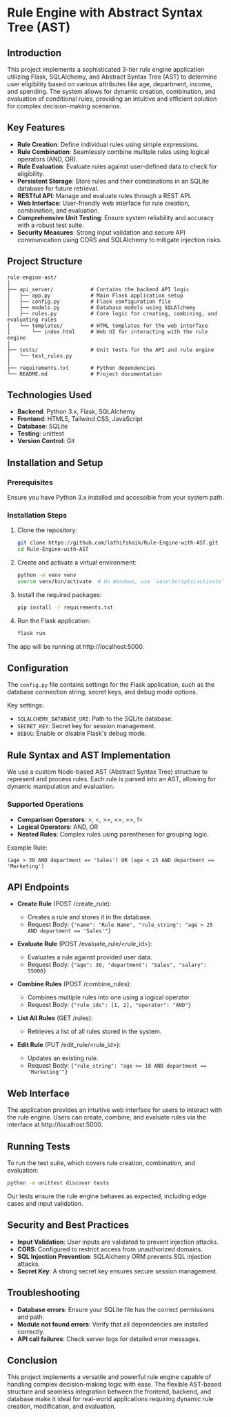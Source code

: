 # Rule Engine with Abstract Syntax Tree (AST)

## Introduction

This project implements a sophisticated 3-tier rule engine application utilizing Flask, SQLAlchemy, and Abstract Syntax Tree (AST) to determine user eligibility based on various attributes like age, department, income, and spending. The system allows for dynamic creation, combination, and evaluation of conditional rules, providing an intuitive and efficient solution for complex decision-making scenarios.

## Key Features

- **Rule Creation**: Define individual rules using simple expressions.
- **Rule Combination**: Seamlessly combine multiple rules using logical operators (AND, OR).
- **Rule Evaluation**: Evaluate rules against user-defined data to check for eligibility.
- **Persistent Storage**: Store rules and their combinations in an SQLite database for future retrieval.
- **RESTful API**: Manage and evaluate rules through a REST API.
- **Web Interface**: User-friendly web interface for rule creation, combination, and evaluation.
- **Comprehensive Unit Testing**: Ensure system reliability and accuracy with a robust test suite.
- **Security Measures**: Strong input validation and secure API communication using CORS and SQLAlchemy to mitigate injection risks.

## Project Structure

```
rule-engine-ast/
│
├── api_server/            # Contains the backend API logic
│   ├── app.py             # Main Flask application setup
│   ├── config.py          # Flask configuration file
│   ├── models.py          # Database models using SQLAlchemy
│   ├── rules.py           # Core logic for creating, combining, and evaluating rules
│   └── templates/         # HTML templates for the web interface
│       └── index.html     # Web UI for interacting with the rule engine
│
├── tests/                 # Unit tests for the API and rule engine
│   └── test_rules.py
│
├── requirements.txt       # Python dependencies
└── README.md              # Project documentation
```

## Technologies Used

- **Backend**: Python 3.x, Flask, SQLAlchemy
- **Frontend**: HTML5, Tailwind CSS, JavaScript
- **Database**: SQLite
- **Testing**: unittest
- **Version Control**: Git

## Installation and Setup

### Prerequisites

Ensure you have Python 3.x installed and accessible from your system path.

### Installation Steps

1. Clone the repository:
   ```bash
   git clone https://github.com/lathifshaik/Rule-Engine-with-AST.git
   cd Rule-Engine-with-AST
   ```

2. Create and activate a virtual environment:
   ```bash
   python -m venv venv
   source venv/bin/activate  # On Windows, use `venv\Scripts\activate`
   ```

3. Install the required packages:
   ```bash
   pip install -r requirements.txt
   ```

4. Run the Flask application:
   ```bash
   flask run
   ```

The app will be running at http://localhost:5000.

## Configuration

The `config.py` file contains settings for the Flask application, such as the database connection string, secret keys, and debug mode options.

Key settings:
- `SQLALCHEMY_DATABASE_URI`: Path to the SQLite database.
- `SECRET_KEY`: Secret key for session management.
- `DEBUG`: Enable or disable Flask's debug mode.

## Rule Syntax and AST Implementation

We use a custom Node-based AST (Abstract Syntax Tree) structure to represent and process rules. Each rule is parsed into an AST, allowing for dynamic manipulation and evaluation.

### Supported Operations

- **Comparison Operators**: >, <, >=, <=, ==, !=
- **Logical Operators**: AND, OR
- **Nested Rules**: Complex rules using parentheses for grouping logic.

Example Rule:
```
(age > 30 AND department == 'Sales') OR (age < 25 AND department == 'Marketing')
```

## API Endpoints

- **Create Rule** (POST /create_rule):
  - Creates a rule and stores it in the database.
  - Request Body: `{"name": "Rule Name", "rule_string": "age > 25 AND department == 'Sales'"}`

- **Evaluate Rule** (POST /evaluate_rule/<rule_id>):
  - Evaluates a rule against provided user data.
  - Request Body: `{"age": 30, "department": "Sales", "salary": 55000}`

- **Combine Rules** (POST /combine_rules):
  - Combines multiple rules into one using a logical operator.
  - Request Body: `{"rule_ids": [1, 2], "operator": "AND"}`

- **List All Rules** (GET /rules):
  - Retrieves a list of all rules stored in the system.

- **Edit Rule** (PUT /edit_rule/<rule_id>):
  - Updates an existing rule.
  - Request Body: `{"rule_string": "age >= 18 AND department == 'Marketing'"}`

## Web Interface

The application provides an intuitive web interface for users to interact with the rule engine. Users can create, combine, and evaluate rules via the interface at http://localhost:5000.

## Running Tests

To run the test suite, which covers rule creation, combination, and evaluation:

```bash
python -m unittest discover tests
```

Our tests ensure the rule engine behaves as expected, including edge cases and input validation.

## Security and Best Practices

- **Input Validation**: User inputs are validated to prevent injection attacks.
- **CORS**: Configured to restrict access from unauthorized domains.
- **SQL Injection Prevention**: SQLAlchemy ORM prevents SQL injection attacks.
- **Secret Key**: A strong secret key ensures secure session management.

## Troubleshooting

- **Database errors**: Ensure your SQLite file has the correct permissions and path.
- **Module not found errors**: Verify that all dependencies are installed correctly.
- **API call failures**: Check server logs for detailed error messages.

## Conclusion

This project implements a versatile and powerful rule engine capable of handling complex decision-making logic with ease. The flexible AST-based structure and seamless integration between the frontend, backend, and database make it ideal for real-world applications requiring dynamic rule creation, modification, and evaluation.
